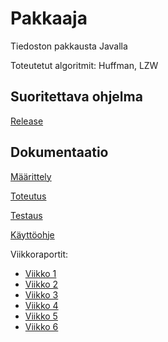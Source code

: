 # Pakkaaja
Tiedoston pakkausta Javalla

Toteutetut algoritmit: Huffman, LZW

## Suoritettava ohjelma
[Release](https://github.com/kotommi/pakkaaja/releases/tag/release)

## Dokumentaatio
[Määrittely](https://github.com/kotommi/pakkaaja/blob/master/docs/M%C3%A4%C3%A4rittely.md)

[Toteutus](https://github.com/kotommi/pakkaaja/blob/master/docs/Toteutus.md)

[Testaus](https://github.com/kotommi/pakkaaja/blob/master/docs/Testaus.md)

[Käyttöohje](https://github.com/kotommi/pakkaaja/blob/master/docs/manual.md)


Viikkoraportit:
*  [Viikko 1](https://github.com/kotommi/pakkaaja/blob/master/docs/viikkoraportit/viikko1.md)
*  [Viikko 2](https://github.com/kotommi/pakkaaja/blob/master/docs/viikkoraportit/viikko2.md)
*  [Viikko 3](https://github.com/kotommi/pakkaaja/blob/master/docs/viikkoraportit/viikko3.md)
*  [Viikko 4](https://github.com/kotommi/pakkaaja/blob/master/docs/viikkoraportit/viikko4.md)
*  [Viikko 5](https://github.com/kotommi/pakkaaja/blob/master/docs/viikkoraportit/viikko5.md)
*  [Viikko 6](https://github.com/kotommi/pakkaaja/blob/master/docs/viikkoraportit/viikko6.md)

